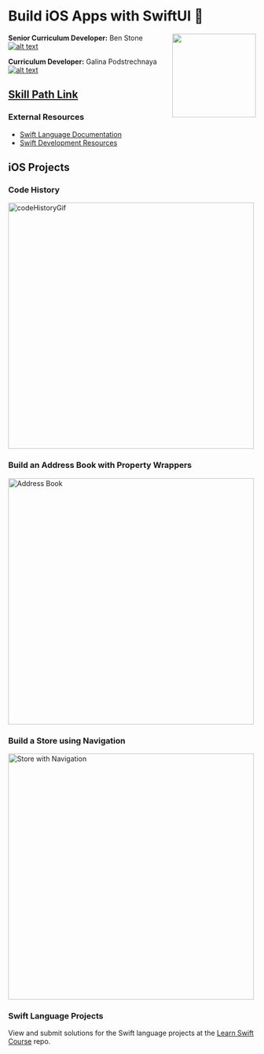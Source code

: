 # Build iOS Apps with SwiftUI 📱

<a href="https://www.codecademy.com" target="_blank"><img src="https://github.com/Codecademy/learn-cpp/blob/master/logo.png" align="right" width=170;></a>

<!-- links to social media icons -->

<!-- icons without padding -->

[1]: http://i.imgur.com/wWzX9uB.png (twitter icon without padding)
[2]: http://i.imgur.com/9I6NRUm.png (github icon without padding)
[3]: http://i.imgur.com/fep1WsG.png (facebook icon without padding)
[4]: http://i.imgur.com/VlgBKQ9.png (google plus icon without padding)
[5]: http://i.imgur.com/jDRp47c.png (tumblr icon without padding)
[6]: http://i.imgur.com/Vvy3Kru.png (dribbble icon without padding)

<!-- links to social media accounts -->

[2.3]: https://github.com/benstone1

[2.4]: http://www.github.com/galinap684

    
**Senior Curriculum Developer:** Ben Stone [![alt text][2]][2.3]

**Curriculum Developer:** Galina Podstrechnaya [![alt text][2]][2.4]

## [Skill Path Link](https://www.codecademy.com/learn/paths/build-ios-apps-with-swiftui) ##



### External Resources ###

- [Swift Language Documentation](https://swift.org/documentation/)
- [Swift Development Resources](https://developer.apple.com/swift/resources/)

## iOS Projects

### Code History


<img src="https://static-assets.codecademy.com/Paths/ios-skill-path/code-history-project/codeHistoryFinal.gif" alt="codeHistoryGif" height="500"/>

### Build an Address Book with Property Wrappers

<img src="https://static-assets.codecademy.com/Paths/ios-skill-path/property-wrappers-and-binding-article/address-book-final.gif" alt="Address Book" height="500"/>

### Build a Store using Navigation

<img src="https://static-assets.codecademy.com/Paths/ios-skill-path/intro-to-navigation-swiftui/6-navigation-add-multiple-items.gif" alt="Store with Navigation" height="500"/>


### Swift Language Projects

View and submit solutions for the Swift language projects at the [Learn Swift Course](https://github.com/Codecademy/learn-swift) repo.
